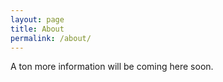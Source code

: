 ```yaml
---
layout: page
title: About
permalink: /about/
---
```


A ton more information will be coming here soon.  

